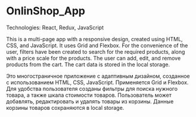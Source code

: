 # OnlinShop_App

Technologies: React, Redux, JavaScript

This is a multi-page app with a responsive design, created using HTML, CSS, and JavaScript.
It uses Grid and Flexbox.
For the convenience of the user, filters have been created to search for the required products, along with a price scale for the products.
The user can add, edit, and remove products from the cart.
The cart data is stored in the local storage.

Это многостраничное приложение c адаптивным дизайном, созданное с использованием HTML, CSS, JavaScript.
Применяется Grid и Flexbox.
Для удобства пользователя созданы фильтры для поиска нужного товара, а также шкала стоимости товаров.
Пользователь может добавлять, редактировать и удалять товары из корзины.
Данные корзины товаров сохраняются в local storage.
